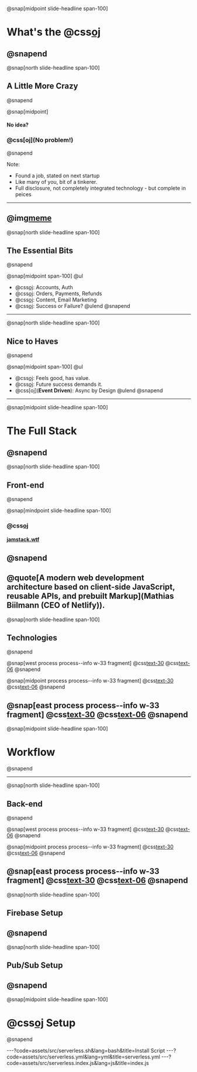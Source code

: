 @snap[midpoint slide-headline span-100]
# What's the @css[oj](**Alternative?**)
@snapend
---
@snap[north slide-headline span-100]
## A Little More Crazy
@snapend

@snap[midpoint]
#### No idea?
### @css[oj](No problem!)
@snapend

Note:
- Found a job, stated on next startup
- Like many of you, bit of a tinkerer.
- Full disclosure, not completely integrated technology - but complete in peices
---
@img[meme](assets/img/probably-crazy.jpg)
---
@snap[north slide-headline span-100]
## The Essential Bits
@snapend

@snap[midpoint span-100]
@ul
- @css[oj](**Users**): Accounts, Auth
- @css[oj](**Money**): Orders, Payments, Refunds
- @css[oj](**Communication**): Content, Email Marketing
- @css[oj](**Reporting**): Success or Failure?
@ulend
@snapend
---
@snap[north slide-headline span-100]
## Nice to Haves
@snapend

@snap[midpoint span-100]
@ul
- @css[oj](**Fast**): Feels good, has value.
- @css[oj](**Scalable**): Future success demands it.
- @css[oj](**Event Driven**): Async by Design
@ulend
@snapend

---

@snap[midpoint slide-headline span-100]
# The Full Stack
@snapend
---
@snap[north slide-headline span-100]
## Front-end
@snapend

@snap[mindpoint slide-headline span-100]
### @css[oj](JAMstack)
#### [jamstack.wtf](https://jamstack.wtf/)
@snapend
---
@quote[A modern web development architecture based on client-side JavaScript, reusable APIs, and prebuilt Markup](Mathias Biilmann (CEO of Netlify)).
---
@snap[north slide-headline span-100]
## Technologies
@snapend

@snap[west process process--info w-33 fragment]
@css[text-30](@fa[react])
@css[text-06](React)
@snapend

@snap[midpoint process process--info w-33 fragment]
@css[text-30](@fa[server])
@css[text-06](Back-end)
@snapend

@snap[east process process--info w-33 fragment]
@css[text-30](@fa[react])
@css[text-06](Gatsby)
@snapend
---

@snap[midpoint slide-headline span-100]
# Workflow
@snapend

---
@snap[north slide-headline span-100]
## Back-end
@snapend

@snap[west process process--info w-33 fragment]
@css[text-30](@fa[google])
@css[text-06](Firebase)
@snapend

@snap[midpoint process process--info w-33 fragment]
@css[text-30](@fa[refresh])
@css[text-06](Pub/Sub)
@snapend

@snap[east process process--info w-33 fragment]
@css[text-30](@fa[dollar]@fa[dollar]@fa[dollar])
@css[text-06](Serverless)
@snapend
---
@snap[north slide-headline span-100]
## Firebase Setup
@snapend
---
@snap[north slide-headline span-100]
## Pub/Sub Setup
@snapend
---

@snap[midpoint slide-headline span-100]
# @css[oj](Serverless) Setup
@snapend

---?code=assets/src/serverless.sh&lang=bash&title=Install Script
---?code=assets/src/serverless.yml&lang=yml&title=serverless.yml
---?code=assets/src/serverless.index.js&lang=js&title=index.js
